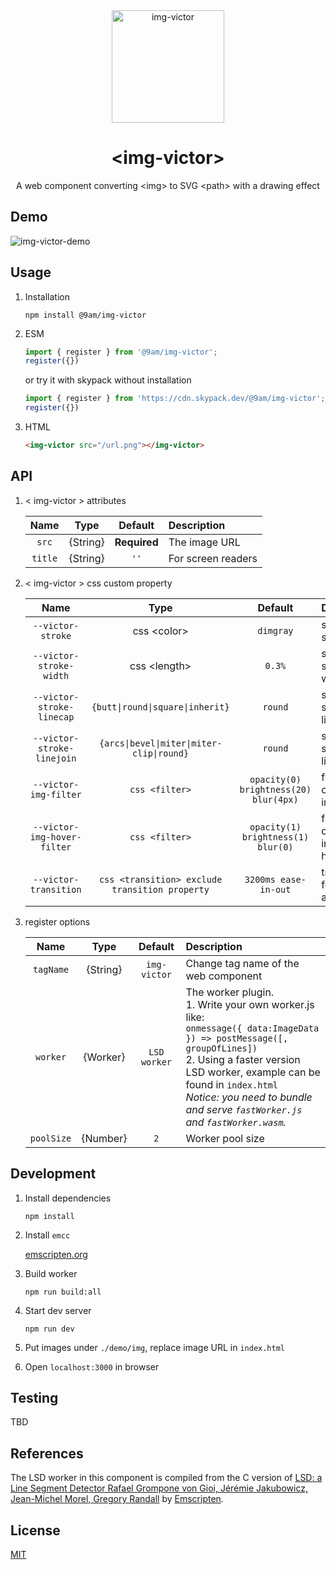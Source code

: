 <div align="center">
	<img src="https://user-images.githubusercontent.com/1435457/159866255-e15e4d8c-437d-48aa-a27e-a751cc02e7c2.svg" alt="img-victor" width="180" height="180" />
	<h1>&lt;img-victor&gt;</h1>
	<p>A web component converting &lt;img&gt; to SVG &lt;path&gt; with a drawing effect</p>
</div>

## Demo
<img src="https://user-images.githubusercontent.com/1435457/159872173-1cafc5ed-24e7-4ff7-8e2f-ee4232a40719.gif" alt="img-victor-demo" />

## Usage
1. Installation

	```
	npm install @9am/img-victor
	```
2. ESM

	```js
	import { register } from '@9am/img-victor';
	register({})
	```
	or try it with skypack without installation

	```js
	import { register } from 'https://cdn.skypack.dev/@9am/img-victor';
	register({})
	```

3. HTML

	```html
	<img-victor src="/url.png"></img-victor>
	```

## API
1. < img-victor > attributes

	|Name|Type|Default|Description|
	|:--:|:--:|:-----:|:----------|
	|`src`|{String}|**Required**|The image URL|
	|`title`|{String}|`''`|For screen readers|
2. < img-victor > css custom property

	|Name|Type|Default|Description|
	|:--:|:--:|:-----:|:----------|
	|`--victor-stroke`|css \<color>|`dimgray`|svg path stroke color|
	|`--victor-stroke-width`|css \<length>|`0.3%`|svg path stroke width|
	|`--victor-stroke-linecap`|`{butt\|round\|square\|inherit}`|`round`|svg path stroke linecap|
	|`--victor-stroke-linejoin`|`{arcs\|bevel\|miter\|miter-clip\|round}`|`round`|svg path stroke linejoin |
	|`--victor-img-filter`|`css <filter>`|`opacity(0) brightness(20) blur(4px)`|filter of the origin image|
	|`--victor-img-hover-filter`|`css <filter>`|`opacity(1) brightness(1) blur(0)`|filter of the origin image hovered|
	|`--victor-transition`|`css <transition> exclude transition property`|`3200ms ease-in-out`|transition for animation|
3. register options

	|Name|Type|Default|Description|
	|:--:|:--:|:-----:|:----------|
	|`tagName`|{String}|`img-victor`|Change tag name of the web component|
	|`worker`|{Worker}|`LSD worker`|The worker plugin.</br>1. Write your own worker.js like:</br>```onmessage({ data:ImageData }) => postMessage([, groupOfLines])```</br>2. Using a faster version LSD worker, example can be found in `index.html`</br>*Notice: you need to bundle and serve `fastWorker.js` and  `fastWorker.wasm`.*|
	|`poolSize`|{Number}|`2`|Worker pool size|

## Development
1. Install dependencies

	`npm install`
2. Install `emcc`

	[emscripten.org](https://emscripten.org/docs/getting_started/downloads.html)
3. Build worker

	`npm run build:all`
4. Start dev server

	`npm run dev`
5. Put images under `./demo/img`, replace image URL in `index.html`
6. Open `localhost:3000` in browser

## Testing
TBD

## References
The LSD worker in this component is compiled from the C version of [LSD: a Line Segment Detector
Rafael Grompone von Gioi, Jérémie Jakubowicz, Jean-Michel Morel, Gregory Randall](http://www.ipol.im/pub/art/2012/gjmr-lsd/) by [Emscripten](https://emscripten.org/index.html).

## License
[MIT](LICENSE)
